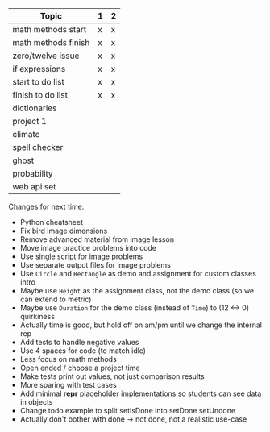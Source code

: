 | Topic               | 1   | 2   |
| ------------------- | --- | --- |
| math methods start  | x   | x   |
| math methods finish | x   | x   |
| zero/twelve issue   | x   | x   |
| if expressions      | x   | x   |
| start to do list    | x   | x   |
| finish to do list   | x   | x   |
| dictionaries        |     |     |
| project 1           |     |     |
| climate             |     |     |
| spell checker       |     |     |
| ghost               |     |     |
| probability         |     |     |
| web api set         |     |     |

Changes for next time:

- Python cheatsheet
- Fix bird image dimensions
- Remove advanced material from image lesson
- Move image practice problems into code
- Use single script for image problems
- Use separate output files for image problems
- Use `Circle` and `Rectangle` as demo and assignment for custom classes intro
- Maybe use `Height` as the assignment class, not the demo class (so we can
  extend to metric)
- Maybe use `Duration` for the demo class (instead of `Time`) to (12 <-> 0)
  quirkiness
- Actually time is good, but hold off on am/pm until we change the internal rep
- Add tests to handle negative values
- Use 4 spaces for code (to match idle)
- Less focus on math methods
- Open ended / choose a project time
- Make tests print out values, not just comparison results
- More sparing with test cases
- Add minimal **repr** placeholder implementations so students can see data in
  objects
- Change todo example to split setIsDone into setDone setUndone
- Actually don't bother with done -> not done, not a realistic use-case
